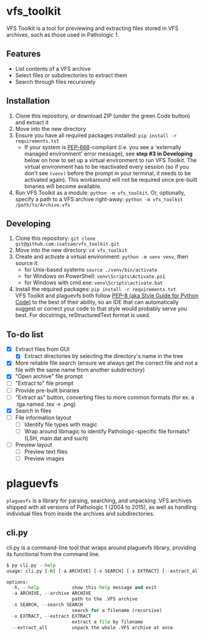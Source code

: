 # vfs_toolkit
VFS Toolkit is a tool for previewing and extracting files stored in VFS archives, such as those used in Pathologic 1.

## Features
- List contents of a VFS archive
- Select files or subdirectories to extract them
- Search through files recursively

## Installation
1. Clone this repository, or download ZIP (under the green Code button) and extract it
2. Move into the new directory
3. Ensure you have all required packages installed: `pip install -r requirements.txt`
    - If your system is [PEP-668](https://peps.python.org/pep-0668/)-compilant (i.e. you see a 'externally managed environment' error message), see **step #3 in Developing** below on how to set up a virtual environment to run VFS Toolkit. The virtual environment has to be reactivated every session (so if you don't see `(venv)` before the prompt in your terminal, it needs to be activated again). This workaround will not be required once pre-built binaries will become available.
5. Run VFS Toolkit as a module: `python -m vfs_toolkit`. Or, optionally, specify a path to a VFS archive right-away: `python -m vfs_toolkit /path/to/Archive.vfs`

## Developing
1. Clone this repository: `git clone git@github.com:isatsam/vfs_toolkit.git`
2. Move into the new directory: `cd vfs_toolkit`
3. Create and activate a virtual environment: `python -m venv venv`, then source it:
   - for Unix-based systems `source ./venv/bin/activate`
   - for Windows on PowerShell: `venv\Scripts\Activate.ps1`
   - for Windows with cmd.exe: `venv\Scripts\activate.bat`
5. Install the required packages: `pip install -r requirements.txt`  
VFS Toolkit and plaguevfs both follow [PEP-8 (aka Style Guide for Python Code)](https://peps.python.org/pep-0008/) to the best of their ability, so an IDE that can automatically suggest or correct your code to that style would probably serve you best. For docstrings, reStructuredText format is used.

## To-do list
- [X] Extract files from GUI
  - [x] Extract directories by selecting the directory's name in the tree
- [X] More reliable file search (ensure we always get the correct file and not a file with the same name from another subdirectory)
- [X] "Open archive" file prompt
- [ ] "Extract to" file prompt
- [ ] Provide pre-built binaries
- [ ] "Extract as" button, converting files to more common formats (for ex. a .tga named .tex -> .png)
- [X] Search in files
- [ ] File information layout
  - [ ] Identify file types with magic
  - [ ] Wrap around libmagic to identify Pathologic-specific file formats? (LSH, main.dat and such)
- [ ] Preview layout
  - [ ] Preview text files
  - [ ] Preview images

# plaguevfs
`plaguevfs` is a library for parsing, searching, and unpacking .VFS archives shipped with all versions of Pathologic 1
(2004 to 2015), as well as handling individual files from inside the archives and subdirectories.
## cli.py
cli.py is a command-line tool that wraps around plaguevfs library, providing its functional from the command line.
```py
$ py cli.py --help
usage: cli.py [-h] [-a ARCHIVE] [-s SEARCH] [-x EXTRACT] [--extract_all]

options:
  -h, --help            show this help message and exit
  -a ARCHIVE, --archive ARCHIVE
                        path to the .VFS archive
  -s SEARCH, --search SEARCH
                        search for a filename (recursive)
  -x EXTRACT, --extract EXTRACT
                        extract a file by filename
  --extract_all         unpack the whole .VFS archive at once
```
